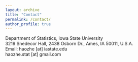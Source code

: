 ```yaml
---
layout: archive
title: "Contact"
permalink: /contact/
author_profile: true
---
```


Department of Statistics, Iowa State University<br>
3219 Snedecor Hall, 2438 Osborn Dr., Ames, IA 50011, U.S.A.<br>
Email: haozhe [at] iastate.edu<br>
       haozhe.stat [at] gmail.com
